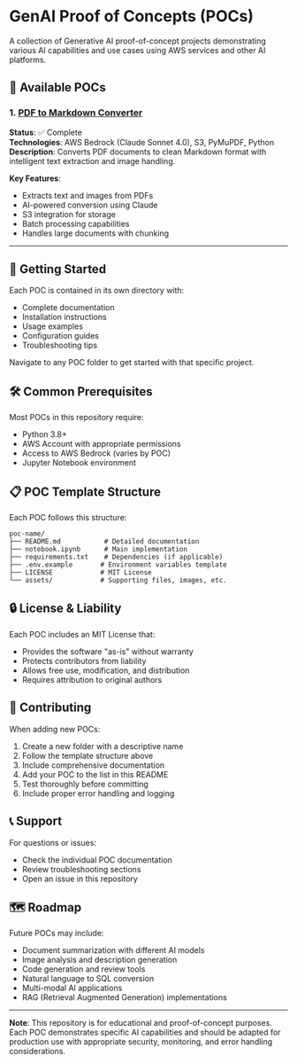 # GenAI Proof of Concepts (POCs)

A collection of Generative AI proof-of-concept projects demonstrating various AI capabilities and use cases using AWS services and other AI platforms.

## 📁 Available POCs

### 1. [PDF to Markdown Converter](./pdf-to-markdown-poc/)
**Status**: ✅ Complete  
**Technologies**: AWS Bedrock (Claude Sonnet 4.0), S3, PyMuPDF, Python  
**Description**: Converts PDF documents to clean Markdown format with intelligent text extraction and image handling.

**Key Features**:
- Extracts text and images from PDFs
- AI-powered conversion using Claude
- S3 integration for storage
- Batch processing capabilities
- Handles large documents with chunking

---

## 🚀 Getting Started

Each POC is contained in its own directory with:
- Complete documentation
- Installation instructions
- Usage examples
- Configuration guides
- Troubleshooting tips

Navigate to any POC folder to get started with that specific project.

## 🛠️ Common Prerequisites

Most POCs in this repository require:
- Python 3.8+
- AWS Account with appropriate permissions
- Access to AWS Bedrock (varies by POC)
- Jupyter Notebook environment

## 📋 POC Template Structure

Each POC follows this structure:
```
poc-name/
├── README.md           # Detailed documentation
├── notebook.ipynb      # Main implementation
├── requirements.txt    # Dependencies (if applicable)
├── .env.example       # Environment variables template
├── LICENSE            # MIT License
└── assets/            # Supporting files, images, etc.
```

## 🔒 License & Liability

Each POC includes an MIT License that:
- Provides the software "as-is" without warranty
- Protects contributors from liability
- Allows free use, modification, and distribution
- Requires attribution to original authors

## 🤝 Contributing

When adding new POCs:

1. Create a new folder with a descriptive name
2. Follow the template structure above
3. Include comprehensive documentation
4. Add your POC to the list in this README
5. Test thoroughly before committing
6. Include proper error handling and logging

## 📞 Support

For questions or issues:
- Check the individual POC documentation
- Review troubleshooting sections
- Open an issue in this repository

## 🗺️ Roadmap

Future POCs may include:
- Document summarization with different AI models
- Image analysis and description generation
- Code generation and review tools
- Natural language to SQL conversion
- Multi-modal AI applications
- RAG (Retrieval Augmented Generation) implementations

---

**Note**: This repository is for educational and proof-of-concept purposes. Each POC demonstrates specific AI capabilities and should be adapted for production use with appropriate security, monitoring, and error handling considerations.